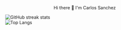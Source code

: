 <div style="text-align: center">
  Hi there 👋 I'm Carlos Sanchez
</div>

<!--
**CarlosSanchezAlcala/CarlosSanchezAlcala** is a ✨ _special_ ✨ repository because its `README.md` (this file) appears on your GitHub profile.

Here are some ideas to get you started:

- 🔭 I’m currently working on ...
- 🌱 I’m currently learning ...
- 👯 I’m looking to collaborate on ...
- 🤔 I’m looking for help with ...
- 💬 Ask me about ...
- 📫 How to reach me: ...
- 😄 Pronouns: ...
- ⚡ Fun fact: ...
-->

![GitHub streak stats](https://streak-stats.demolab.com/?user=CarlosSanchezAlcala)  
![Top Langs](https://github-readme-stats.vercel.app/api/top-langs/?username=CarlosSanchezAlcala&layout=compact)
